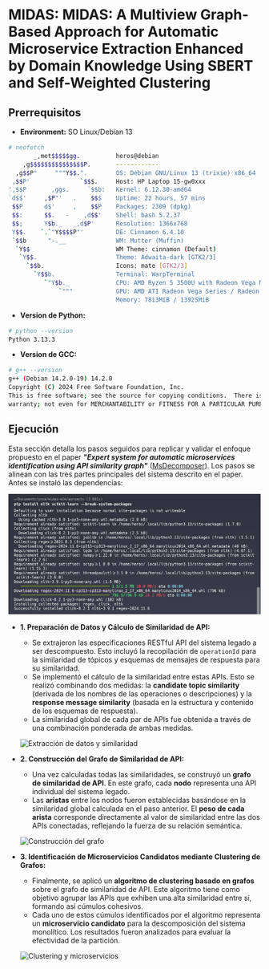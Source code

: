 # MIDAS: MIDAS: A Multiview Graph-Based Approach for Automatic Microservice Extraction Enhanced by Domain Knowledge Using SBERT and Self-Weighted Clustering

## Prerrequisitos
- **Environment:** SO Linux/Debian 13
```sh
# neofetch
       _,met$$$$$gg.          heros@debian 
    ,g$$$$$$$$$$$$$$$P.       ------------ 
  ,g$$P"     """Y$$.".        OS: Debian GNU/Linux 13 (trixie) x86_64 
 ,$$P'              `$$$.     Host: HP Laptop 15-gw0xxx 
',$$P       ,ggs.     `$$b:   Kernel: 6.12.30-amd64 
`d$$'     ,$P"'   .    $$$    Uptime: 22 hours, 57 mins 
 $$P      d$'     ,    $$P    Packages: 2309 (dpkg) 
 $$:      $$.   -    ,d$$'    Shell: bash 5.2.37 
 $$;      Y$b._   _,d$P'      Resolution: 1366x768 
 Y$$.    `.`"Y$$$$P"'         DE: Cinnamon 6.4.10 
 `$$b      "-.__              WM: Mutter (Muffin) 
  `Y$$                        WM Theme: cinnamon (Default) 
   `Y$$.                      Theme: Adwaita-dark [GTK2/3] 
     `$$b.                    Icons: mate [GTK2/3] 
       `Y$$b.                 Terminal: WarpTerminal 
          `"Y$b._             CPU: AMD Ryzen 5 3500U with Radeon Vega Mobile Gfx (8) @ 2.100GHz 
              `"""            GPU: AMD ATI Radeon Vega Series / Radeon Vega Mobile Series 
                              Memory: 7813MiB / 13925MiB 
```

- **Version de Python:**

```sh
# python --version
Python 3.13.3
```

- **Version de GCC:**

```sh
# g++ --version
g++ (Debian 14.2.0-19) 14.2.0
Copyright (C) 2024 Free Software Foundation, Inc.
This is free software; see the source for copying conditions.  There is NO
warranty; not even for MERCHANTABILITY or FITNESS FOR A PARTICULAR PURPOSE.
```

## Ejecución

Esta sección detalla los pasos seguidos para replicar y validar el enfoque propuesto en el paper **_"Expert system for automatic microservices identification using API similarity graph"_** ([MsDecomposer](https://github.com/HduDBSI/MsDecomposer)). Los pasos se alinean con las tres partes principales del sistema descrito en el paper. Antes se instaló las dependencias:

<div align="center">
  <img src="images/1a.png" alt="Instalar dependencias" width="800">
</div>

* **1. Preparación de Datos y Cálculo de Similaridad de API:**
    * Se extrajeron las especificaciones RESTful API del sistema legado a ser descompuesto. Esto incluyó la recopilación de `operationId` para la similaridad de tópicos y esquemas de mensajes de respuesta para su similaridad.
    * Se implementó el cálculo de la similaridad entre estas APIs. Esto se realizó combinando dos medidas: la **candidate topic similarity** (derivada de los nombres de las operaciones o descripciones) y la **response message similarity** (basada en la estructura y contenido de los esquemas de respuesta).
    * La similaridad global de cada par de APIs fue obtenida a través de una combinación ponderada de ambas medidas.

    ![Extracción de datos y similaridad](/images/data_similarity.png)

* **2. Construcción del Grafo de Similaridad de API:**
    * Una vez calculadas todas las similaridades, se construyó un **grafo de similaridad de API**. En este grafo, cada **nodo** representa una API individual del sistema legado.
    * Las **aristas** entre los nodos fueron establecidas basándose en la similaridad global calculada en el paso anterior. El **peso de cada arista** corresponde directamente al valor de similaridad entre las dos APIs conectadas, reflejando la fuerza de su relación semántica.

    ![Construcción del grafo](/images/graph_construction.png)

* **3. Identificación de Microservicios Candidatos mediante Clustering de Grafos:**
    * Finalmente, se aplicó un **algoritmo de clustering basado en grafos** sobre el grafo de similaridad de API. Este algoritmo tiene como objetivo agrupar las APIs que exhiben una alta similaridad entre sí, formando así cúmulos cohesivos.
    * Cada uno de estos cúmulos identificados por el algoritmo representa un **microservicio candidato** para la descomposición del sistema monolítico. Los resultados fueron analizados para evaluar la efectividad de la partición.

    ![Clustering y microservicios](/images/clustering_microservices.png)


<!-- ## Run
- Create virtual environment:
```sh
python -m venv venv
```
- Install dependencies:
```sh
pip install -r requirements.txt
```

- Run code:
```sh
python main.py
```
- `specifications` folder contains openapi specification JSON files.  
- `results` folder is the output filepath   -->